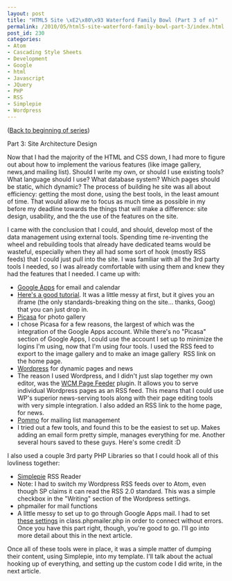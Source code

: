 ```yaml
---
layout: post
title: "HTML5 Site \xE2\x80\x93 Waterford Family Bowl (Part 3 of n)"
permalink: /2010/05/html5-site-waterford-family-bowl-part-3/index.html
post_id: 230
categories: 
- Atom
- Cascading Style Sheets
- Development
- Google
- html
- Javascript
- JQuery
- PHP
- RSS
- Simplepie
- Wordpress
---
```


([Back to beginning of series](http://www.thejacklawson.com/index.php/2010/04/html5-site-waterford-family-bowl-part-1-of-n/))

Part 3: Site Architecture Design

Now that I had the majority of the HTML and CSS down, I had more to figure out 
about how to implement the various features (like image gallery, news,and 
mailing list). Should I write my own, or should I use existing tools? What 
language should I use? What database system? Which pages should be static, 
which dynamic? The process of building he site was all about efficiency: 
getting the most done, using the best tools, in the least amount of time. That 
would allow me to focus as much time as possible in my before my deadline 
towards the things that will make a difference: site design, usability, and the 
the use of the features on the site.

I came with the conclusion that I could, and should, develop most of the data 
management using external tools. Spending time re-inventing the wheel and 
rebuilding tools that already have dedicated teams would be wasteful, 
especially when they all had some sort of hook (mostly RSS feeds) that I could 
just pull into the site. I was familiar with all the 3rd party tools I needed, 
so I was already comfortable with using them and knew they had the features 
that I needed. I came up with:

* [Google Apps](http://www.google.com/apps/intl/en/business/index.html) for 
  email and calendar
* [Here's a good 
  tutorial](http://om4.com.au/client/embedding-google-apps-calendar/). It was a 
  little messy at first, but it gives you an iframe (the only standards-breaking 
  thing on the site... thanks, Goog) that you can just drop in.
* [Picasa](http://picasa.google.com/) for photo gallery
* I chose Picasa for a few reasons, the largest of which was the integration of 
  the Google Apps account. While there's no "Picasa" section of Google Apps, I 
  could use the account I set up to minimize the logins I'm using, now that I'm 
  using four tools. I used the RSS feed to export to the image gallery and to 
  make an image gallery  RSS link on the home page.
* [Wordpress](http://wordpress.org/) for dynamic pages and news
* The reason I used Wordpress, and I didn't just slap together my own editor, 
  was the [WCM Page Feeder](http://wordpress.org/extend/plugins/page-feeder/) 
  plugin. It allows you to serve individual Wordpress pages as an RSS feed. This 
  means that I could use WP's superior news-serving tools along with their page 
  editing tools with very simple integration. I also added an RSS link to the 
  home page, for news.
* [Pommo](http://pommo.org/Main_Page) for mailing list management
* I tried out a few tools, and found this to be the easiest to set up. Makes 
  adding an email form pretty simple, manages everything for me. Another several 
  hours saved to these guys. Here's some credit :D

I also used a couple 3rd party PHP Libraries so that I could hook all of this 
lovliness together:

* [Simplepie](http://simplepie.org/) RSS Reader
* Note: I had to switch my Wordpress RSS feeds over to Atom, even though SP 
  claims it can read the RSS 2.0 standard. This was a simple checkbox in the 
  "Writing" section of the Wordpress settings.
* phpmailer for mail functions
* A little messy to set up to go through Google Apps mail. I had to set [these settings](http://pastebin.com/GDP5XKCq) in 
  class.phpmailer.php in order to connect without errors. Once you have this part 
  right, though, you're good to go. I'll go into more detail about this in the 
  next article.

Once all of these tools were in place, it was a simple matter of dumping their 
content, using Simplepie, into my template. I'll talk about the actual hooking 
up of everything, and setting up the custom code I did write, in the next 
article.
